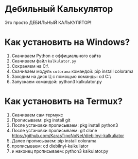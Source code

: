 # Дебильный Калькулятор
Это просто ДЕБИЛЬНЫЙ КАЛЬКУЛЯТОР!


#  Как установить на Windows?

1. Скачиваем Python с оффициального сайта
2. Скачиваем файл `kalkulator.py`
3. Сохраняем на C:\
4. Скачиваем модуль  `colorama` командой:
pip install colorama
5. Заходим на диск Ц с помощью команды: cd C:\
6. Запускаем командой: python3 kalkulator.py

#  Как установить на Termux?

1. Скачиваем сам термукс 
2. Прописываем: pkg install git
3. После установки прописываем: pkg install python3
4. После установки прописываем: git clone https://github.com/KarasTipoNoNet/diebilnyi-kalkuliator
5. Далее прописываем: pip install colorama
6. прописываем: cd diebilnyi-kalkuliator
7. и наконец прописываем: python3 kalkulator.py
